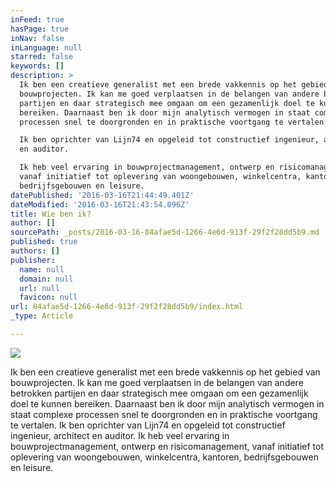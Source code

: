 ```yaml
---
inFeed: true
hasPage: true
inNav: false
inLanguage: null
starred: false
keywords: []
description: >
  Ik ben een creatieve generalist met een brede vakkennis op het gebied van
  bouwprojecten. Ik kan me goed verplaatsen in de belangen van andere betrokken
  partijen en daar strategisch mee omgaan om een gezamenlijk doel te kunnen
  bereiken. Daarnaast ben ik door mijn analytisch vermogen in staat complexe
  processen snel te doorgronden en in praktische voortgang te vertalen.

  Ik ben oprichter van Lijn74 en opgeleid tot constructief ingenieur, architect
  en auditor.

  Ik heb veel ervaring in bouwprojectmanagement, ontwerp en risicomanagement,
  vanaf initiatief tot oplevering van woongebouwen, winkelcentra, kantoren,
  bedrijfsgebouwen en leisure.
datePublished: '2016-03-16T21:44:49.401Z'
dateModified: '2016-03-16T21:43:54.096Z'
title: Wie ben ik?
author: []
sourcePath: _posts/2016-03-16-84afae5d-1266-4e6d-913f-29f2f28dd5b9.md
published: true
authors: []
publisher:
  name: null
  domain: null
  url: null
  favicon: null
url: 84afae5d-1266-4e6d-913f-29f2f28dd5b9/index.html
_type: Article

---
```

![](https://the-grid-user-content.s3-us-west-2.amazonaws.com/9aa851bf-1343-4cda-ba03-0c61cbf397d4.jpg)

Ik ben een creatieve generalist met een brede vakkennis op het gebied van bouwprojecten. Ik kan me goed verplaatsen in de belangen van andere betrokken partijen en daar strategisch mee omgaan om een gezamenlijk doel te kunnen bereiken. Daarnaast ben ik door mijn analytisch vermogen in staat complexe processen snel te doorgronden en in praktische voortgang te vertalen.
Ik ben oprichter van Lijn74 en opgeleid tot constructief ingenieur, architect en auditor.
Ik heb veel ervaring in bouwprojectmanagement, ontwerp en risicomanagement, vanaf initiatief tot oplevering van woongebouwen, winkelcentra, kantoren, bedrijfsgebouwen en leisure.